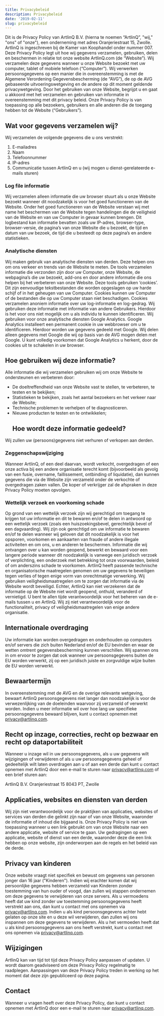 ```yaml
---
title: Privacybeleid
description: Privacybeleid
date: '2019-02-11'
slug: privacybeleid
---
```

Dit is de Privacy Policy van ArtlinQ B.V. (hierna te noemen “ArtlinQ”, "wij," "ons" of "onze"), een onderneming met adres Oranjeriestraat 15, Zwolle. ArtlinQ is ingeschreven bij de Kamer van Koophandel onder nummer 007. Deze Privacy Policy legt uit hoe wij gegevens verzamelen, gebruiken, delen en beschermen in relatie tot onze website ArtlinQ.com (de “Website”). Wij verzamelen deze gegevens wanneer u onze Website bezoekt met uw computer, tablet of mobiele telefoon (“Computer”). Wij verwerken persoonsgegevens op een manier die in overeenstemming is met de Algemene Verordening Gegevensbescherming (de “AVG”), de op de AVG gebaseerde uitvoeringswetgeving en de andere op dit moment geldende privacywetgeving.
Door het gebruiken van onze Website, begrijpt u en gaat u akkoord met het verzamelen en gebruiken van informatie in overeenstemming met dit privacy beleid. Onze Privacy Policy is van toepassing op alle bezoekers, gebruikers en alle anderen die de toegang hebben tot de Website (“Gebruikers”).

## Wat voor gegevens verzamelen wij?

Wij verzamelen de volgende gegevens die u ons verstrekt:

1. E-mailadres
2. Naam
3. Telefoonnummer
4. IP-adres
5. Communicatie tussen ArtlinQ en u (wij mogen u dienst-gerelateerde e-mails sturen)

### Log file informatie

Wij verzamelen alleen informatie die uw browser stuurt als u onze Website bezoekt wanneer dit noodzakelijk is voor het goed functioneren van de Website. Onder het goed functioneren van de Website verstaan wij met name het beschermen van de Website tegen handelingen die de veiligheid van de Website en van uw Computer in gevaar kunnen brengen. Dit logbestand kan informatie bevatten zoals uw IP-adres, browser-type, browser-versie, de pagina’s van onze Website die u bezoekt, de tijd en datum van uw bezoek, de tijd die u besteedt op deze pagina’s en andere statistieken. 

### Analytische diensten

Wij maken gebruik van analytische diensten van derden. Deze helpen ons om ons verkeer en trends van de Website te meten. De tools verzamelen informatie die verzonden zijn door uw Computer, onze Website, de webpagina’s die uw bezoekt, add-ons en door andere informatie die ons helpen bij het verbeteren van onze Website. Deze tools gebruiken ‘cookies’. Dit zijn eenvoudige tekstbestanden die worden opgeslagen op uw harde schijf of in het geheugen van uw Computer. Cookies kunnen uw Computer of de bestanden die op uw Computer staan niet beschadigen. Cookies verzamelen anoniem informatie over uw log-informatie en log-gedrag. Wij gebruiken deze informatie met informatie van andere Gebruikers. Hierdoor is het voor ons niet mogelijk om u als individu te kunnen identificeren. Wij gebruiken voor onze analytische diensten Google Analytics. Google Analytics installeert een permanent cookie in uw webbrowser om u te identificeren. Hierdoor worden uw gegevens gedeeld met Google. Wij delen alleen gegevens met Google die wij op basis van de AVG mogen delen met Google. U kunt volledig voorkomen dat Google Analytics u herkent, door de cookies uit te schakelen in uw browser.

## Hoe gebruiken wij deze informatie?

Alle informatie die wij verzamelen gebruiken wij om onze Website te ondersteunen en verbeteren door: 

* De doeltreffendheid van onze Website vast te stellen, te verbeteren, te testen en te bekijken;
* Statistieken te bekijken, zoals het aantal bezoekers en het verkeer naar de Website;
* Technische problemen te verhelpen of te diagnosticeren.
* Nieuwe producten te testen en te ontwikkelen;
  ## Hoe wordt deze informatie gedeeld?

Wij zullen uw (persoons)gegevens niet verhuren of verkopen aan derden. 

### Zeggenschapswijziging

Wanneer ArtlinQ, of een deel daarvan, wordt verkocht, overgedragen of een onze activa bij een andere organisatie terecht komt (bijvoorbeeld als gevolg van een fusie, overname, faillissement, ontbinding of liquidatie), dan kunnen gegevens die via de Website zijn verzameld onder de verkochte of overgedragen zaken vallen. De koper of verkrijger zal de afspraken in deze Privacy Policy moeten opvolgen.

### Wettelijk verzoek en voorkoming schade

Op grond van een wettelijk verzoek zijn wij gerechtigd om toegang te krijgen tot uw informatie en dit te bewaren en/of te delen in antwoord op een wettelijk verzoek (zoals een huiszoekingsbevel, gerechtelijk bevel of een dagvaarding). Wij zijn ook gerechtigd om uw informatie te bewaren en/of te delen wanneer wij geloven dat dit noodzakelijk is voor het opsporen, voorkomen en aankaarten van fraude of andere illegale activiteiten en om ons, u en anderen te beschermen. Informatie die wij ontvangen over u kan worden geopend, bewerkt en bewaard voor een langere periode wanneer dit noodzakelijk is vanwege een juridisch verzoek of verplichting, een onderzoek met betrekking tot onze voorwaarden, beleid of om anderszins schade te voorkomen.
ArtlinQ heeft passende technische en organisatorische maatregelen genomen om uw gegevens te beveiligen tegen verlies of tegen enige vorm van onrechtmatige verwerking. Wij gebruiken veiligheidsmaatregelen om te zorgen dat informatie via de Website wordt beveiligd. Echter, ArtlinQ kan niet verzekeren dat de informatie op de Website niet wordt geopend, onthuld, veranderd of vernietigd. U bent te allen tijde verantwoordelijk voor het beheren van de e-mails tussen u en ArtlinQ. Wij zij niet verantwoordelijk voor de functionaliteit, privacy of veiligheidsmaatregelen van enige andere organisatie. 

## Internationale overdraging

Uw informatie kan worden overgedragen en onderhouden op computers en/of servers die zich buiten Nederland en/of de EU bevinden en waar de wetten omtrent gegevensbescherming kunnen verschillen. Wij spannen ons in om ervoor te zorgen dat ook wanneer uw persoonsgegevens buiten de EU worden verwerkt, zij op een juridisch juiste en zorgvuldige wijze buiten de EU worden verwerkt.

## Bewaartermijn

In overeenstemming met de AVG en de overige relevante wetgeving, bewaart ArtlinQ persoonsgegevens niet langer dan noodzakelijk is voor de verwezenlijking van de doeleinden waarvoor zij verzameld of verwerkt worden. Indien u meer informatie wil over hoe lang uw specifieke persoonsgegevens bewaard blijven, kunt u contact opnemen met privacy@artlinq.com.

## Recht op inzage, correcties, recht op bezwaar en recht op dataportabiliteit

Wanneer u inzage wil in uw persoonsgegevens, als u uw gegevens wilt wijzigingen of verwijderen of als u uw persoonsgegevens geheel of gedeeltelijk wilt laten overdragen aan u of aan een derde dan kunt u contact opnemen met ArtlinQ door een e-mail te sturen naar privacy@artlinq.com of een brief sturen aan:

ArtlinQ B.V.
Oranjeriestraat 15
8043 PT, Zwolle

## Applicaties, websites en diensten van derden

Wij zijn niet verantwoordelijk voor de praktijken van applicaties, websites of services van derden die gelinkt zijn naar of van onze Website, waaronder de informatie of inhoud die bijgaand is. Onze Privacy Policy is niet van toepassing wanneer u een link gebruikt om van onze Website naar een andere applicatie, website of service te gaan. Uw gedragingen op een applicatie, website of dienst van een derde, waaronder deze die een link hebben op onze website, zijn onderworpen aan de regels en het beleid van de derde.

## Privacy van kinderen

Onze website vraagt niet specifiek en bewust om gegevens van personen jonger dan 16 jaar ("Kinderen"). Indien wij erachter komen dat wij persoonlijke gegevens hebben verzameld van Kinderen zonder toestemming van hun ouder of voogd, dan zullen wij stappen ondernemen om deze gegevens te verwijderen van onze servers. Als u vermoedens heeft dat uw kind zonder uw toestemming persoonsgegevens heeft verstrekt aan ons, dan kunt u contact met ons opnemen via privacy@artlinq.com. Indien u als kind persoonsgegevens achter hebt gelaten op onze site en u deze wil verwijderen, dan zullen wij ons inspannen om deze gegevens te verwijderen. Als u het vermoeden heeft dat u als kind persoonsgegevens aan ons heeft verstrekt, kunt u contact met ons opnemen via privacy@artlinq.com.

## Wijzigingen

ArtlinQ kan van tijd tot tijd deze Privacy Policy aanpassen of updaten. U wordt daarom geadviseerd om deze Privacy Policy regelmatig te raadplegen. Aanpassingen van deze Privacy Policy treden in werking op het moment dat deze zijn gepubliceerd op deze pagina. 

## Contact

Wanneer u vragen heeft over deze Privacy Policy, dan kunt u contact opnemen met ArtlinQ door een e-mail te sturen naar privacy@artlinq.com.
